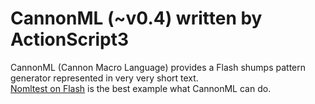 CannonML (~v0.4) written by ActionScript3
====
CannonML (Cannon Macro Language) provides a Flash shumps pattern generator represented in very very short text.  
[Nomltest on Flash](http://fl.corge.net/c/alru) is the best example what CannonML can do.  

